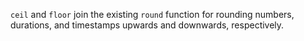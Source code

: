 `ceil` and `floor` join the existing `round` function for rounding numbers,
durations, and timestamps upwards and downwards, respectively.
